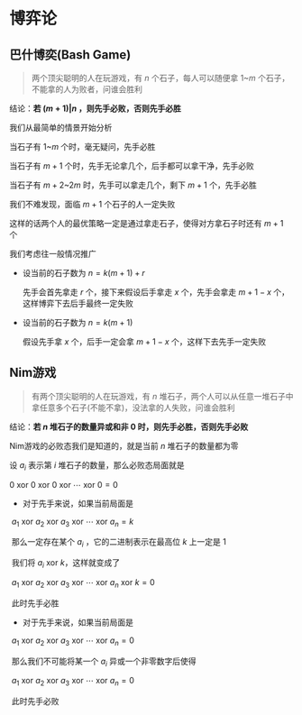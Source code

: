 # 博弈论

## 巴什博奕(Bash Game)

> 两个顶尖聪明的人在玩游戏，有 $n$ 个石子，每人可以随便拿 $1$~$m$ 个石子，不能拿的人为败者，问谁会胜利

结论：**若 $(m+1)|n$ ，则先手必败，否则先手必胜**

我们从最简单的情景开始分析

当石子有 $1$~$m$ 个时，毫无疑问，先手必胜

当石子有 $m+1$ 个时，先手无论拿几个，后手都可以拿干净，先手必败

当石子有 $m+2$~$2m$ 时，先手可以拿走几个，剩下 $m+1$ 个，先手必胜

我们不难发现，面临 $m+1$ 个石子的人一定失败

这样的话两个人的最优策略一定是通过拿走石子，使得对方拿石子时还有 $m+1$ 个

我们考虑往一般情况推广

- 设当前的石子数为 $n=k(m+1)+r$

  先手会首先拿走 $r$ 个，接下来假设后手拿走 $x$ 个，先手会拿走 $m+1−x$ 个，这样博弈下去后手最终一定失败

- 设当前的石子数为 $n=k(m+1)$

  假设先手拿 $x$ 个，后手一定会拿 $m+1−x$ 个，这样下去先手一定失败

## Nim游戏

> 有两个顶尖聪明的人在玩游戏，有 $n$ 堆石子，两个人可以从任意一堆石子中拿任意多个石子(不能不拿)，没法拿的人失败，问谁会胜利

结论：**若 $n$ 堆石子的数量异或和非 $0$ 时，则先手必胜，否则先手必败**

Nim游戏的必败态我们是知道的，就是当前 $n$ 堆石子的数量都为零

设 $a_i$ 表示第 $i$ 堆石子的数量，那么必败态局面就是

$0\ \mathrm{xor}\ 0\ \mathrm{xor}\ 0\ \mathrm{xor}\ ⋯\ \mathrm{xor}\ 0=0$

- 对于先手来说，如果当前局面是

​	$a_1\ \mathrm{xor}\ a_2\ \mathrm{xor}\ a_3\ \mathrm{xor}\ ⋯\ \mathrm{xor}\ a_n=k$

​	那么一定存在某个 $a_i$ ，它的二进制表示在最高位 $k$ 上一定是 $1$

​	我们将 $a_i\ \mathrm{xor}\ k$，这样就变成了

​	$a_1\ \mathrm{xor}\ a_2\ \mathrm{xor}\ a_3\ \mathrm{xor}\ ⋯\ \mathrm{xor}\ a_n\ \mathrm{xor}\ k=0$

​	此时先手必胜

- 对于先手来说，如果当前局面是

​	$a_1\ \mathrm{xor}\ a_2\ \mathrm{xor}\ a_3\ \mathrm{xor}\ ⋯\ \mathrm{xor}\ a_n=0$

​	那么我们不可能将某一个 $a_i$ 异或一个非零数字后使得

​	$a_1\ \mathrm{xor}\ a_2\ \mathrm{xor}\ a_3\ \mathrm{xor}\ ⋯\ \mathrm{xor}\ a_n=0$

​	此时先手必败



